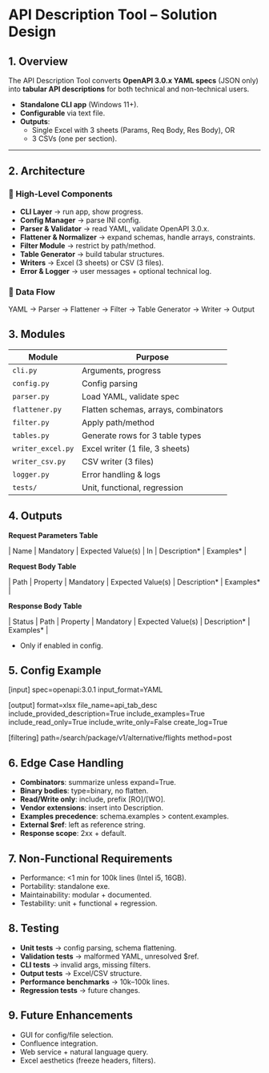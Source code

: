 # API Description Tool – Solution Design

## 1. Overview

The API Description Tool converts **OpenAPI 3.0.x YAML specs** (JSON only) into **tabular API descriptions** for both technical and non-technical users.

- **Standalone CLI app** (Windows 11+).
- **Configurable** via text file.
- **Outputs**:
    - Single Excel with 3 sheets (Params, Req Body, Res Body), OR
    - 3 CSVs (one per section).

---

## 2. Architecture

### 🔹 High-Level Components

- **CLI Layer** → run app, show progress.
- **Config Manager** → parse INI config.
- **Parser & Validator** → read YAML, validate OpenAPI 3.0.x.
- **Flattener & Normalizer** → expand schemas, handle arrays, constraints.
- **Filter Module** → restrict by path/method.
- **Table Generator** → build tabular structures.
- **Writers** → Excel (3 sheets) or CSV (3 files).
- **Error & Logger** → user messages + optional technical log.

### 🔹 Data Flow

YAML → Parser → Flattener → Filter → Table Generator → Writer → Output

## 3. Modules

| Module | Purpose |
| --- | --- |
| `cli.py` | Arguments, progress |
| `config.py` | Config parsing |
| `parser.py` | Load YAML, validate spec |
| `flattener.py` | Flatten schemas, arrays, combinators |
| `filter.py` | Apply path/method |
| `tables.py` | Generate rows for 3 table types |
| `writer_excel.py` | Excel writer (1 file, 3 sheets) |
| `writer_csv.py` | CSV writer (3 files) |
| `logger.py` | Error handling & logs |
| `tests/` | Unit, functional, regression |

## 4. Outputs

**Request Parameters Table**

| Name | Mandatory | Expected Value(s) | In | Description* | Examples* |

**Request Body Table**

| Path | Property | Mandatory | Expected Value(s) | Description* | Examples* |

**Response Body Table**

| Status | Path | Property | Mandatory | Expected Value(s) | Description* | Examples* |

- Only if enabled in config.

## 5. Config Example

[input]
spec=openapi:3.0.1
input_format=YAML

[output]
format=xlsx
file_name=api_tab_desc
include_provided_description=True
include_examples=True
include_read_only=True
include_write_only=False
create_log=True

[filtering]
path=/search/package/v1/alternative/flights
method=post

## 6. Edge Case Handling

- **Combinators**: summarize unless expand=True.
- **Binary bodies**: type=binary, no flatten.
- **Read/Write only**: include, prefix [RO]/[WO].
- **Vendor extensions**: insert into Description.
- **Examples precedence**: schema.examples > content.examples.
- **External $ref**: left as reference string.
- **Response scope**: 2xx + default.

## 7. Non-Functional Requirements

- Performance: <1 min for 100k lines (Intel i5, 16GB).
- Portability: standalone exe.
- Maintainability: modular + documented.
- Testability: unit + functional + regression.

## 8. Testing

- **Unit tests** → config parsing, schema flattening.
- **Validation tests** → malformed YAML, unresolved $ref.
- **CLI tests** → invalid args, missing filters.
- **Output tests** → Excel/CSV structure.
- **Performance benchmarks** → 10k–100k lines.
- **Regression tests** → future changes.

## 9. Future Enhancements

- GUI for config/file selection.
- Confluence integration.
- Web service + natural language query.
- Excel aesthetics (freeze headers, filters).